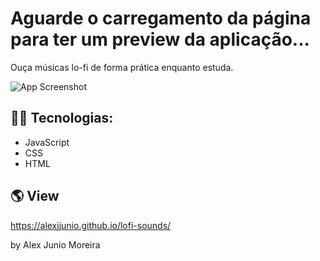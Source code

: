 # Aguarde o carregamento da página para ter um preview da aplicação...

Ouça músicas lo-fi de forma prática enquanto estuda.


![App Screenshot](https://github.com/AlexJjunio/lofi-sounds/blob/main/preview.gif)



## 👨‍💻 Tecnologias:

- JavaScript
- CSS
- HTML

## 🌎 View
https://alexjjunio.github.io/lofi-sounds/

by Alex Junio Moreira


